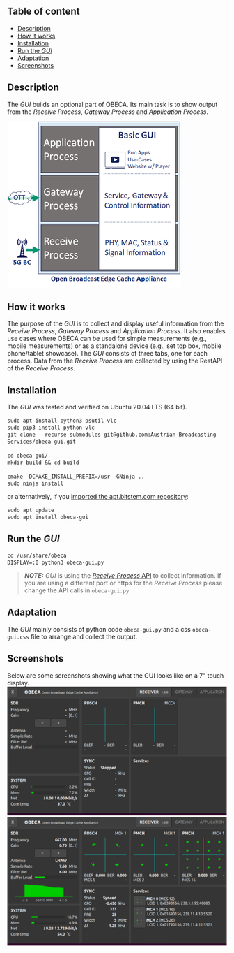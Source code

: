## Table of content
* <a href="#description">Description</a>
* <a href="#how-it-works">How it works</a>
* <a href="#installation">Installation</a>
* <a href="#run-the-gui">Run the *GUI*</a>
* <a href="#adapatation">Adaptation</a>
* <a href="#screenshots">Screenshots</a>

## Description

The *GUI* builds an optional part of OBECA. Its main task is to show output from the *Receive Process*, *Gateway
Process* and *Application Process*.

<img src="https://github.com/5G-MAG/Documentation-and-Architecture/blob/main/media/wiki/concept-gui.png">


## How it works

The purpose of the *GUI* is to collect and display useful information from the *Receive Process*, *Gateway Process*
and *Application Process*. It also enables use cases where OBECA can be used for simple measurements (e.g., mobile
measurements) or as a standalone device (e.g., set top box, mobile phone/tablet showcase). The *GUI* consists of three
tabs, one for each process. Data from the *Receive Process* are collected by using the RestAPI of the *Receive Process*.

## Installation

The *GUI* was tested and verified on Ubuntu 20.04 LTS (64 bit).

````
sudo apt install python3-psutil vlc
sudo pip3 install python-vlc
git clone --recurse-submodules git@github.com:Austrian-Broadcasting-Services/obeca-gui.git

cd obeca-gui/
mkdir build && cd build

cmake -DCMAKE_INSTALL_PREFIX=/usr -GNinja ..
sudo ninja install
````

or alternatively, if you [imported the apt.bitstem.com repository](Receive-Process#Installing-Binaries):

````
sudo apt update
sudo apt install obeca-gui
````

## Run the *GUI*

````
cd /usr/share/obeca 
DISPLAY=:0 python3 obeca-gui.py 
````

> **_NOTE:_**  *GUI* is using the [*Receive Process* API](receive-process#restAPI) to collect information. If you are using a different port or https for the *Receive Process* please change the API calls in ``obeca-gui.py``

## Adaptation

The *GUI* mainly consists of python code ``obeca-gui.py`` and a css ``obeca-gui.css`` file to arrange and collect the
output.

## Screenshots

Below are some screenshots showing what the GUI looks like on a 7" touch display.
<img src="https://github.com/5G-MAG/Documentation-and-Architecture/blob/main/media/wiki/gui-screen-empty.png">
<img src="https://github.com/5G-MAG/Documentation-and-Architecture/blob/main/media/wiki/gui-screen-data.png">

